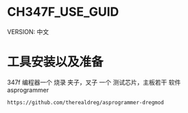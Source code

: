 # CH347F_USE_GUID
VERSION: 中文

# 工具安装以及准备
347f 编程器一个
烧录 夹子，叉子 一个
测试芯片，主板若干
软件 asprogrammer 
```
https://github.com/therealdreg/asprogrammer-dregmod 
```


